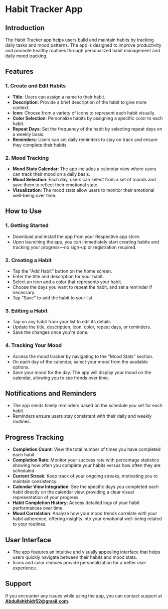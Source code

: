 # Habit Tracker App

## Introduction
The Habit Tracker app helps users build and maintain habits by tracking daily tasks and mood patterns. The app is designed to improve productivity and promote healthy routines through personalized habit management and daily mood tracking.

## Features

### 1. Create and Edit Habits
- **Title**: Users can assign a name to their habit.
- **Description**: Provide a brief description of the habit to give more context.
- **Icon**: Choose from a variety of icons to represent each habit visually.
- **Color Selection**: Personalize habits by assigning a specific color to each habit.
- **Repeat Days**: Set the frequency of the habit by selecting repeat days on a weekly basis.
- **Reminders**: Users can set daily reminders to stay on track and ensure they complete their habits.

### 2. Mood Tracking
- **Mood Stats Calendar**: The app includes a calendar view where users can track their mood on a daily basis.
- **Mood Selection**: Each day, users can select from a set of moods and save them to reflect their emotional state.
- **Visualization**: The mood stats allow users to monitor their emotional well-being over time.

## How to Use

### 1. Getting Started
- Download and install the app from your Respective app store.
- Upon launching the app, you can immediately start creating habits and tracking your progress—no sign-up or registration required.

### 2. Creating a Habit
- Tap the "Add Habit" button on the home screen.
- Enter the title and description for your habit.
- Select an icon and a color that represents your habit.
- Choose the days you want to repeat the habit, and set a reminder if necessary.
- Tap "Save" to add the habit to your list.

### 3. Editing a Habit
- Tap on any habit from your list to edit its details.
- Update the title, description, icon, color, repeat days, or reminders.
- Save the changes once you're done.

### 4. Tracking Your Mood
- Access the mood tracker by navigating to the "Mood Stats" section.
- On each day of the calendar, select your mood from the available options.
- Save your mood for the day. The app will display your mood on the calendar, allowing you to see trends over time.

## Notifications and Reminders
- The app sends timely reminders based on the schedule you set for each habit.
- Reminders ensure users stay consistent with their daily and weekly routines.

## Progress Tracking
- **Completion Count**: View the total number of times you have completed each habit.
- **Completion Rate**: Monitor your success rate with percentage statistics showing how often you complete your habits versus how often they are scheduled.
- **Current Streak**: Keep track of your ongoing streaks, motivating you to maintain consistency.
- **Calendar View Integration**: See the specific days you completed each habit directly on the calendar view, providing a clear visual representation of your progress.
- **Habit Completion History**: Access detailed logs of your habit performances over time.
- **Mood Correlation**: Analyze how your mood trends correlate with your habit adherence, offering insights into your emotional well-being related to your routines.

## User Interface
- The app features an intuitive and visually appealing interface that helps users quickly navigate between their habits and mood stats.
- Icons and color choices provide personalization for a better user experience.

## Support
If you encounter any issues while using the app, you can contact support at **Abdullahkhidr52@gmail.com**.
